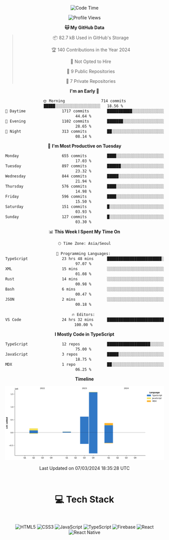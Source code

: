 <div align="center">

  <!--START_SECTION:waka-->
![Code Time](http://img.shields.io/badge/Code%20Time-648%20hrs%2056%20mins-blue)

![Profile Views](http://img.shields.io/badge/Profile%20Views-0-blue)

**🐱 My GitHub Data** 

> 📦 82.7 kB Used in GitHub's Storage 
 > 
> 🏆 140 Contributions in the Year 2024
 > 
> 🚫 Not Opted to Hire
 > 
> 📜 9 Public Repositories 
 > 
> 🔑 7 Private Repositories 
 > 
**I'm an Early 🐤** 

```text
🌞 Morning                714 commits         █████░░░░░░░░░░░░░░░░░░░░   18.56 % 
🌆 Daytime                1717 commits        ███████████░░░░░░░░░░░░░░   44.64 % 
🌃 Evening                1102 commits        ███████░░░░░░░░░░░░░░░░░░   28.65 % 
🌙 Night                  313 commits         ██░░░░░░░░░░░░░░░░░░░░░░░   08.14 % 
```
📅 **I'm Most Productive on Tuesday** 

```text
Monday                   655 commits         ████░░░░░░░░░░░░░░░░░░░░░   17.03 % 
Tuesday                  897 commits         ██████░░░░░░░░░░░░░░░░░░░   23.32 % 
Wednesday                844 commits         █████░░░░░░░░░░░░░░░░░░░░   21.94 % 
Thursday                 576 commits         ████░░░░░░░░░░░░░░░░░░░░░   14.98 % 
Friday                   596 commits         ████░░░░░░░░░░░░░░░░░░░░░   15.50 % 
Saturday                 151 commits         █░░░░░░░░░░░░░░░░░░░░░░░░   03.93 % 
Sunday                   127 commits         █░░░░░░░░░░░░░░░░░░░░░░░░   03.30 % 
```


📊 **This Week I Spent My Time On** 

```text
🕑︎ Time Zone: Asia/Seoul

💬 Programming Languages: 
TypeScript               23 hrs 48 mins      ████████████████████████░   97.07 % 
XML                      15 mins             ░░░░░░░░░░░░░░░░░░░░░░░░░   01.08 % 
Rust                     14 mins             ░░░░░░░░░░░░░░░░░░░░░░░░░   00.98 % 
Bash                     6 mins              ░░░░░░░░░░░░░░░░░░░░░░░░░   00.47 % 
JSON                     2 mins              ░░░░░░░░░░░░░░░░░░░░░░░░░   00.18 % 

🔥 Editors: 
VS Code                  24 hrs 32 mins      █████████████████████████   100.00 % 
```

**I Mostly Code in TypeScript** 

```text
TypeScript               12 repos            ███████████████████░░░░░░   75.00 % 
JavaScript               3 repos             █████░░░░░░░░░░░░░░░░░░░░   18.75 % 
MDX                      1 repo              ██░░░░░░░░░░░░░░░░░░░░░░░   06.25 % 
```



**Timeline**

![Lines of Code chart](https://raw.githubusercontent.com/SONGDAM/SONGDAM/master/assets/bar_graph.png)


 Last Updated on 07/03/2024 18:35:28 UTC
<!--END_SECTION:waka-->

  
 <br>
  
# 💻 Tech Stack
  
</div>

</br>

<div align="center">

   ![HTML5](https://img.shields.io/badge/html5-%23E34F26.svg?style=for-the-badge&logo=html5&logoColor=white) ![CSS3](https://img.shields.io/badge/css3-%231572B6.svg?style=for-the-badge&logo=css3&logoColor=white) ![JavaScript](https://img.shields.io/badge/javascript-%23323330.svg?style=for-the-badge&logo=javascript&logoColor=%23F7DF1E) 
 ![TypeScript](https://img.shields.io/badge/typescript-%23007ACC.svg?style=for-the-badge&logo=typescript&logoColor=white)
  ![Firebase](https://img.shields.io/badge/firebase-%23039BE5.svg?style=for-the-badge&logo=firebase) 
 ![React](https://img.shields.io/badge/react-%2320232a.svg?style=for-the-badge&logo=react&logoColor=%2361DAFB) ![React Native](https://img.shields.io/badge/react_native-%2320232a.svg?style=for-the-badge&logo=react&logoColor=%2361DAFB) 

 
</div>
